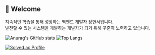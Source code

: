   
##  :wave: Welcome 
지속적인 학습을 통해 성장하는 백엔드 개발자 장현서입니다.<br>
발전할 수 있는 시스템을 개발하는 개발자가 되기 위해 꾸준히 노력하고 있습니다.
 
![Anurag's GitHub stats](https://github-readme-stats.vercel.app/api?username=Jang-GO&show_icons=true)
![Top Langs](https://github-readme-stats.vercel.app/api/top-langs/?username=Jang-GO&layout=compact)

[![Solved.ac Profile](http://mazassumnida.wtf/api/v2/generate_badge?boj=jang8195)](https://solved.ac/jang8195/)
